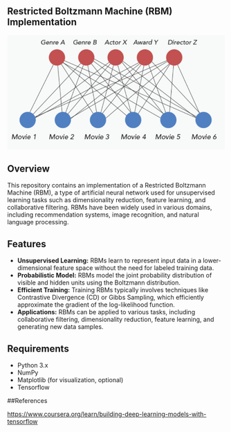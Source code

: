 ## Restricted Boltzmann Machine (RBM) Implementation

![RBM](img/RBM.png)

## Overview

This repository contains an implementation of a Restricted Boltzmann Machine (RBM), a type of artificial neural network used for unsupervised learning tasks such as dimensionality reduction, feature learning, and collaborative filtering. RBMs have been widely used in various domains, including recommendation systems, image recognition, and natural language processing.

## Features

- **Unsupervised Learning:** RBMs learn to represent input data in a lower-dimensional feature space without the need for labeled training data.
- **Probabilistic Model:** RBMs model the joint probability distribution of visible and hidden units using the Boltzmann distribution.
- **Efficient Training:** Training RBMs typically involves techniques like Contrastive Divergence (CD) or Gibbs Sampling, which efficiently approximate the gradient of the log-likelihood function.
- **Applications:** RBMs can be applied to various tasks, including collaborative filtering, dimensionality reduction, feature learning, and generating new data samples.

## Requirements

- Python 3.x
- NumPy
- Matplotlib (for visualization, optional)
- Tensorflow

##References

https://www.coursera.org/learn/building-deep-learning-models-with-tensorflow


